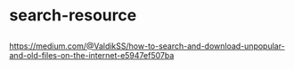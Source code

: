 # search-resource

##

https://medium.com/@ValdikSS/how-to-search-and-download-unpopular-and-old-files-on-the-internet-e5947ef507ba
